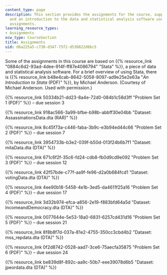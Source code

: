 ```yaml
---
content_type: page
description: This section provides the assignments for the course, supporting datasets,
  and an introduction to the data and statistical analysis software used for some
  assignments.
learning_resource_types:
- Assignments
ocw_type: CourseSection
title: Assignments
uid: d6a225a5-c730-d347-75f2-d530822d6bc5
---
```


Some of the assignments in this course are based on {{% resource_link "0884c6d2-93ad-4dee-914f-ff87e4086794" "Stata" %}}, a piece of data and statistical analysis software. For a brief overview of using Stata, there is {{% resource_link b48e4cab-8642-5058-8097-ad9e25e2e63a "_An Introduction to Stata_ (PDF)" %}}, by Michael Anderson. (Courtesy of Michael Anderson. Used with permission.)

{{% resource_link 50334b21-dd23-8a4e-72d0-084b1c58d3ff "Problem Set 1 (PDF)" %}} – due session 3

{{% resource_link 918ac566-3a99-bfbe-b98b-abbff30e04bb "Dataset: AssassinationsData.dta (RAR)" %}}

{{% resource_link 8c45f73a-c446-faba-3b9c-e3b94ed44c66 "Problem Set 2 (PDF)" %}} – due session 7

{{% resource_link 3954733b-b3e2-039f-b50d-013f24b6b7f1 "Dataset: mitaData.dta (DTA)" %}}

{{% resource_link 671c6f2f-35c6-fd24-cdb8-fb0d9cd9e092 "Problem Set 3 (PDF)" %}} – due session 12

{{% resource_link 42f57bde-c77f-aa9f-fe96-d2a0b684fcd1 "Dataset: votingData.dta (DTA)" %}}

{{% resource_link 4ee90b18-5458-4e1b-3ed5-da4611f25a16 "Problem Set 4 (PDF)" %}} – due session 17

{{% resource_link 3d32b974-efca-a856-2e19-f883bfd64a5d "Dataset: IncomeandDemocracy.dta (DTA)" %}}

{{% resource_link 0077644e-5e53-18a0-6831-6257cd431d16 "Problem Set 5 (PDF)" %}} – due session 21

{{% resource_link 8f8b8f7d-037a-81e2-4755-350cc3cbd4b2 "Dataset: mss\_repdata.dta (DTA)" %}}

{{% resource_link 0f2d8742-0528-aad7-3ce6-75aecfa35875 "Problem Set 6 (PDF)" %}} – due session 24

{{% resource_link be839d8f-892c-aa9c-50b7-eee39078d6b5 "Dataset: jpeordata.dta (DTA)" %}}